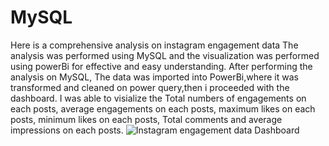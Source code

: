 # MySQL
Here is a comprehensive analysis on instagram engagement data
The analysis was performed using MySQL and the visualization was performed using powerBi for effective and easy understanding.
After performing the analysis on MySQL, The data was imported into PowerBi,where it was transformed and cleaned on power query,then i proceeded with the dashboard.
I was able to visialize the Total numbers of engagements on each posts, average engagements on each posts, maximum likes on each posts, minimum likes on each posts, Total comments and average impressions on each posts.
![Instagram engagement data Dashboard](Instagram_engagement_data_dashboard.png)
